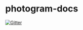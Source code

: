 # photogram-docs

[![Gitter](https://badges.gitter.im/Join%20Chat.svg)](https://gitter.im/movibe/photogram-docs?utm_source=badge&utm_medium=badge&utm_campaign=pr-badge&utm_content=badge)